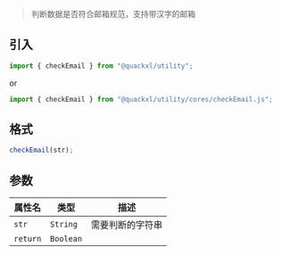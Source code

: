 > 判断数据是否符合邮箱规范，支持带汉字的邮箱

## 引入

```js
import { checkEmail } from "@quackxl/utility";
```
or
```js
import { checkEmail } from "@quackxl/utility/cores/checkEmail.js";
```

## 格式

```js
checkEmail(str);
```

## 参数

| 属性名   | 类型      | 描述             |
| -------- | --------- | ---------------- |
| `str`    | `String`  | 需要判断的字符串 |
| `return` | `Boolean` |                  |